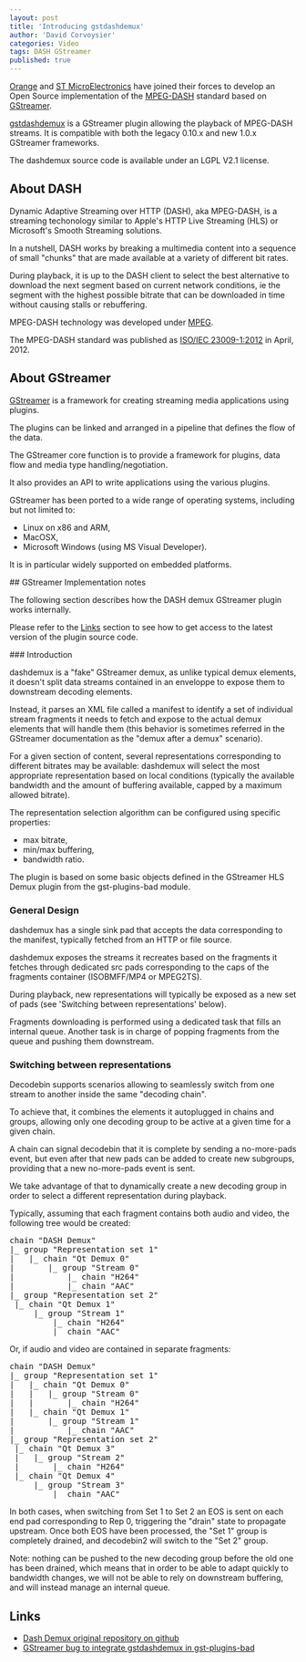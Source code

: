 ```yaml
---
layout: post
title: 'Introducing gstdashdemux'
author: 'David Corvoysier'
categories: Video
tags: DASH GStreamer
published: true
---
```

[Orange](http://www.orange.com) and [ST MicroElectronics](http://www.st.com)
have joined their forces to develop an Open Source implementation of the
[MPEG-DASH](http://mpeg.chiariglione.org/standards/mpeg-dash) standard 
based on [GStreamer](http://gstreamer.freedesktop.org/).

<!--more-->

[gstdashdemux](https://github.com/Orange-OpenSource/gstdashdemux) is a
GStreamer plugin allowing the playback of MPEG-DASH streams. It is
compatible with both the legacy 0.10.x and new 1.0.x GStreamer frameworks.

The dashdemux source code is available under an LGPL V2.1 license.

## About DASH

Dynamic Adaptive Streaming over HTTP (DASH), aka MPEG-DASH, is a 
streaming techonology similar to Apple's HTTP Live Streaming (HLS) or
Microsoft's Smooth Streaming solutions.

In a nutshell, DASH works by breaking a multimedia content into a sequence
 of small "chunks" that are made available at a variety of different bit
 rates. 
 
During playback, it is up to the DASH client to select the best
alternative to download the next segment based on current network 
conditions, ie the segment with the highest possible bitrate that can be
 downloaded in time without causing stalls or rebuffering.
 
MPEG-DASH technology was developed under [MPEG](http://mpeg.chiariglione.org/).

The MPEG-DASH standard was published as 
[ISO/IEC 23009-1:2012]([http://www.iso.org/iso/iso_catalogue/catalogue_tc/catalogue_detail.htm?csnumber=57623)
in April, 2012.

## About GStreamer

[GStreamer](http://gstreamer.freedesktop.org/) is a framework for 
creating streaming media applications using plugins.

The plugins can be linked and arranged in a pipeline that defines the 
flow of the data.

The GStreamer core function is to provide a framework for plugins, 
data flow and media type handling/negotiation.

It also provides an API to write applications using the various plugins.

GStreamer has been ported to a wide range of operating systems, including
but not limited to:

- Linux on x86 and ARM,
- MacOSX,
- Microsoft Windows (using MS Visual Developer).

It is in particular widely supported on embedded platforms.

## GStreamer Implementation notes
 
The following section describes how the DASH demux GStreamer plugin
works internally.

Please refer to the [Links](#links) section to see how to get access to 
the latest version of the plugin source code.
 
### Introduction
 
dashdemux is a "fake" GStreamer demux, as unlike typical demux elements,
 it doesn't split data streams contained in an enveloppe to expose them
to downstream decoding elements.

Instead, it parses an XML file called a manifest to identify a set of
individual stream fragments it needs to fetch and expose to the actual
demux elements that will handle them (this behavior is sometimes 
referred in the GStreamer documentation as the "demux after a demux" 
scenario).

For a given section of content, several representations corresponding
to different bitrates may be available: dashdemux will select the most
appropriate representation based on local conditions (typically the 
available bandwidth and the amount of buffering available, capped by
a maximum allowed bitrate). 

The representation selection algorithm can be configured using
specific properties:

- max bitrate, 
- min/max buffering,
- bandwidth ratio.
 
The plugin is based on some basic objects defined in the GStreamer HLS
Demux plugin from the gst-plugins-bad module.

### General Design
 
dashdemux has a single sink pad that accepts the data corresponding 
to the manifest, typically fetched from an HTTP or file source.

dashdemux exposes the streams it recreates based on the fragments it
fetches through dedicated src pads corresponding to the caps of the
fragments container (ISOBMFF/MP4 or MPEG2TS).

During playback, new representations will typically be exposed as a
new set of pads (see 'Switching between representations' below).

Fragments downloading is performed using a dedicated task that fills
an internal queue. Another task is in charge of popping fragments
from the queue and pushing them downstream.
 
### Switching between representations
 
Decodebin supports scenarios allowing to seamlessly switch from one 
stream to another inside the same "decoding chain".

To achieve that, it combines the elements it autoplugged in chains
and groups, allowing only one decoding group to be active at a given
time for a given chain.

A chain can signal decodebin that it is complete by sending a 
no-more-pads event, but even after that new pads can be added to
create new subgroups, providing that a new no-more-pads event is sent.

We take advantage of that to dynamically create a new decoding group
in order to select a different representation during playback.

Typically, assuming that each fragment contains both audio and video,
the following tree would be created:
 
<pre>
chain "DASH Demux"
|_ group "Representation set 1"
|   |_ chain "Qt Demux 0"
|       |_ group "Stream 0"
|           |_ chain "H264"
|           |_ chain "AAC"
|_ group "Representation set 2"
 |_ chain "Qt Demux 1"
     |_ group "Stream 1"
         |_ chain "H264"
         |_ chain "AAC"
</pre>
 
Or, if audio and video are contained in separate fragments:
 
<pre>
chain "DASH Demux"
|_ group "Representation set 1"
|   |_ chain "Qt Demux 0"
|   |   |_ group "Stream 0"
|   |       |_ chain "H264"
|   |_ chain "Qt Demux 1"
|       |_ group "Stream 1"
|           |_ chain "AAC" 
|_ group "Representation set 2"
 |_ chain "Qt Demux 3"
 |   |_ group "Stream 2"
 |       |_ chain "H264"
 |_ chain "Qt Demux 4"
     |_ group "Stream 3"
         |_ chain "AAC" 
</pre>
 
In both cases, when switching from Set 1 to Set 2 an EOS is sent on
each end pad corresponding to Rep 0, triggering the "drain" state to
propagate upstream.
Once both EOS have been processed, the "Set 1" group is completely
drained, and decodebin2 will switch to the "Set 2" group.

Note: nothing can be pushed to the new decoding group before the 
old one has been drained, which means that in order to be able to 
adapt quickly to bandwidth changes, we will not be able to rely
on downstream buffering, and will instead manage an internal queue.

## Links

* [Dash Demux original repository on github](https://github.com/Orange-OpenSource/gstdashdemux)
* [GStreamer bug to integrate gstdashdemux in gst-plugins-bad](https://bugzilla.gnome.org/show_bug.cgi?id=690555)
